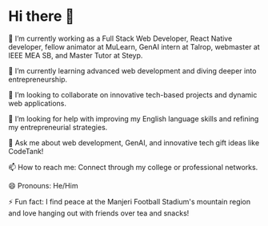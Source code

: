 <h1>Hi there 👋</h1>
🔭 I’m currently working as a Full Stack Web Developer, React Native developer, fellow animator at MuLearn, GenAI intern at Talrop, webmaster at IEEE MEA SB, and Master Tutor at Steyp.

🌱 I’m currently learning advanced web development and diving deeper into entrepreneurship.

👯 I’m looking to collaborate on innovative tech-based projects and dynamic web applications.

🤔 I’m looking for help with improving my English language skills and refining my entrepreneurial strategies.

💬 Ask me about web development, GenAI, and innovative tech gift ideas like CodeTank!

📫 How to reach me: Connect through my college or professional networks.

😄 Pronouns: He/Him

⚡ Fun fact: I find peace at the Manjeri Football Stadium's mountain region and love hanging out with friends over tea and snacks!


